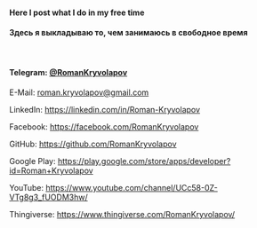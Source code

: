 <h4>Here I post what I do in my free time</h4>
<h4>Здесь я выкладываю то, чем занимаюсь в свободное время</h4>
<br>
<h4>Telegram: <a href="https://telegram.im/@RomanKryvolapov" target="_blank">@RomanKryvolapov</a></h4>
<p>E-Mail: <a href="mailto:roman.kryvolapov@gmail.com" target="_blank">roman.kryvolapov@gmail.com</a></p>
<p>LinkedIn: <a href="https://linkedin.com/in/Roman-Kryvolapov" target="_blank">https://linkedin.com/in/Roman-Kryvolapov</a></p>
<p>Facebook: <a href="https://facebook.com/RomanKryvolapov" target="_blank">https://facebook.com/RomanKryvolapov</a></p>
<p>GitHub: <a href="https://github.com/RomanKryvolapov" target="_blank">https://github.com/RomanKryvolapov</a></p>
<p>Google Play: <a href="https://play.google.com/store/apps/developer?id=Roman+Kryvolapov" target="_blank">https://play.google.com/store/apps/developer?id=Roman+Kryvolapov</a></p>
<p>YouTube: <a href="https://www.youtube.com/channel/UCc58-0Z-VTg8g3_fUODM3hw/" target="_blank">https://www.youtube.com/channel/UCc58-0Z-VTg8g3_fUODM3hw/</a></p>
<p>Thingiverse: <a href="https://www.thingiverse.com/RomanKryvolapov/" target="_blank">https://www.thingiverse.com/RomanKryvolapov/</a></p>